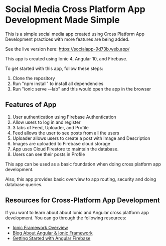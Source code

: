 # Social Media Cross Platform App Development Made Simple
This is a simple social media app created using Cross Platform App Development practices with more features are being added.

See the live version here: https://socialapp-9d73b.web.app/  
  
This app is created using Ionic 4, Angular 10, and Firebase.

To get started with this app, follow these steps:
1. Clone the repository
2. Run "npm install" to install all dependencies
3. Run "ionic serve --lab" and this would open the app in the browser
 
## Features of App
1.  User authentication using Firebase Authentication
2.  Allow users to log in and register
3.  3 tabs of Feed, Uploader, and Profile
4.  Feed allows the user to see posts from all the users
5.  Uploader allows users to create a post with Image and Description
6.  Images are uploaded to Firebase cloud storage
7.  App uses Cloud Firestore to maintain the database.
8.  Users can see their posts in Profile

This app can be used as a basic foundation when doing cross platform app development.

Also, this app provides basic overview to app routing, security and doing database queries.

## Resources for Cross-Platform App Development

If you want to learn about about Ionic and Angular cross platform app development. You can go through the following resources:

-   [Ionic Framework Overview](https://ionicframework.com/docs)
-   [Blog About Angular & Ionic Framework](https://angularo.com/blog/)
-   [Getting Started with Angular Firebase](https://github.com/angular/angularfire#readme)
